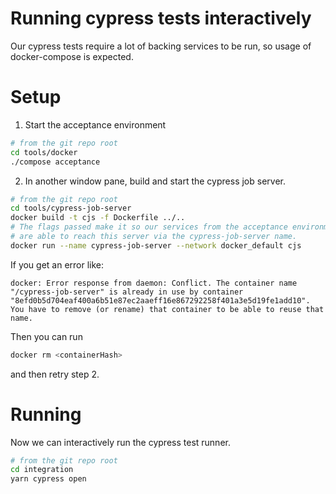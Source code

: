 # Running cypress tests interactively

Our cypress tests require a lot of backing services to be run, so usage of docker-compose is expected.

# Setup

1. Start the acceptance environment

```sh
# from the git repo root
cd tools/docker
./compose acceptance
```

2. In another window pane, build and start the cypress job server.

```sh
# from the git repo root
cd tools/cypress-job-server
docker build -t cjs -f Dockerfile ../..
# The flags passed make it so our services from the acceptance environment
# are able to reach this server via the cypress-job-server name.
docker run --name cypress-job-server --network docker_default cjs
```

If you get an error like:

```
docker: Error response from daemon: Conflict. The container name "/cypress-job-server" is already in use by container "8efd0b5d704eaf400a6b51e87ec2aaeff16e867292258f401a3e5d19fe1add10". You have to remove (or rename) that container to be able to reuse that name.
```

Then you can run

```sh
docker rm <containerHash>
```

and then retry step 2.

# Running

Now we can interactively run the cypress test runner.

```sh
# from the git repo root
cd integration
yarn cypress open
```
